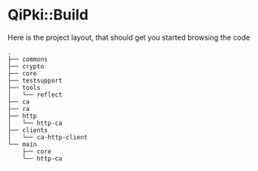 # QiPki::Build

Here is the project layout, that should get you started browsing the code

    .
    ├── commons
    ├── crypto
    ├── core
    ├── testsupport
    ├── tools
    │   └── reflect
    ├── ca
    ├── ra
    ├── http
    │   └── http-ca
    ├── clients
    │   └── ca-http-client
    └── main
        ├── core
        └── http-ca

